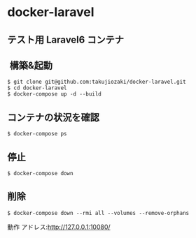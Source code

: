 # docker-laravel
## テスト用 Laravel6 コンテナ
##  構築&起動
```
$ git clone git@github.com:takujiozaki/docker-laravel.git
$ cd docker-laravel
$ docker-compose up -d --build
```

## コンテナの状況を確認
```
$ docker-compose ps
```
## 停止
```
$ docker-compose down
```
## 削除
```
$ docker-compose down --rmi all --volumes --remove-orphans
```





動作 アドレス:http://127.0.0.1:10080/